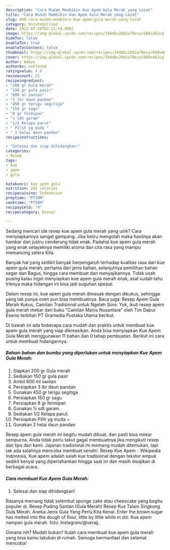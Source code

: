 ```yaml
---
description: "Cara Mudah Membikin Kue Apem Gula Merah yang Lezat"
title: "Cara Mudah Membikin Kue Apem Gula Merah yang Lezat"
slug: 940-cara-mudah-membikin-kue-apem-gula-merah-yang-lezat
category: Uncategorized
date: 2022-07-20T02:11:54.896Z
image: https://img-global.cpcdn.com/recipes/24ddbc20d2a70eca/680x482cq70/kue-apem-gula-merah-foto-resep-utama.jpg
hideToc: false
enableToc: true
enableTocContent: false
thumbnail: https://img-global.cpcdn.com/recipes/24ddbc20d2a70eca/680x482cq70/kue-apem-gula-merah-foto-resep-utama.jpg
cover: https://img-global.cpcdn.com/recipes/24ddbc20d2a70eca/680x482cq70/kue-apem-gula-merah-foto-resep-utama.jpg
author: Admin
authorAv: notfound
ratingvalue: 4.9
reviewcount: 25
recipeingredient:
- "200 gr Gula merah"
- "150 gr gula pasir"
- "600 ml santan"
- "3 lbr daun pandan"
- "450 gr terigu segitiga"
- "150 gr sagu"
- "8 gr fermipan"
- "½ sdt garam"
- "1/2 Kelapa parut"
- " Pilih yg muda "
- " 2 helai daun pandan"
recipeinstructions:

- "Selesai dan siap dihidangkan!"
categories:
- Resep
tags:
- kue
- apem
- gula

katakunci: kue apem gula 
nutrition: 245 calories
recipecuisine: Indonesian
preptime: "PT39M"
cooktime: "PT50M"
recipeyield: "4"
recipecategory: Dinner

---
```





Sedang mencari ide resep kue apem gula merah yang unik? Cara menyiapkannya sangat gampang. Jika keliru mengolah maka hasilnya akan hambar dan justru cenderung tidak enak. Padahal kue apem gula merah yang enak selayaknya memiliki aroma dan cita rasa yang mampu memancing selera Kita.





Banyak hal yang sedikit banyak berpengaruh terhadap kualitas rasa dari kue apem gula merah, pertama dari jenis bahan, selanjutnya pemilihan bahan segar dan Bagus, hingga cara membuat dan menyajikannya. Tidak usah pusing kalau ingin menyiapkan kue apem gula merah enak,      asal sudah tahu triknya maka hidangan ini bisa jadi suguhan spesial.














Dalam resep ini, kue apem gula merah dimasak dengan dikukus, sehingga yang tak punya oven pun bisa membuatnya. Baca juga: Resep Apem Gula Merah Kukus, Camilan Tradisional untuk Ngeteh Sore. Yuk, ikuti resep apem gula merah mekar dari buku &#34;Camilan Manis Nusantara&#34; oleh Tim Dapur Esensi terbitan PT Gramedia Pustaka Utama berikut.






Di bawah ini ada beberapa cara mudah dan praktis untuk membuat kue apem gula merah yang siap dikreasikan. Anda bisa menyiapkan Kue Apem Gula Merah menggunakan 11 bahan dan 0 tahap pembuatan. Berikut ini cara untuk membuat hidangannya.

<!--inarticleads1-->

##### Bahan-bahan dan bumbu yang diperlukan untuk menyiapkan Kue Apem Gula Merah:

1. Siapkan 200 gr Gula merah
1. Sediakan 150 gr gula pasir
1. Ambil 600 ml santan
1. Persiapkan 3 lbr daun pandan
1. Gunakan 450 gr terigu segitiga
1. Persiapkan 150 gr sagu
1. Persiapkan 8 gr fermipan
1. Gunakan ½ sdt garam
1. Sediakan 1/2 Kelapa parut.
1. Persiapkan  Pilih yg muda +
1. Gunakan  2 helai daun pandan


Resep apem gula merah ini begitu mudah dibuat, dan pasti bisa mekar sempurna. Anda tidak perlu takut gagal membuatnya jika mengikuti resep dan tips dari kami. Jajanan tradisional ini memang mudah ditemukan, tapi tak ada salahnya mencoba membuat sendiri. Resep Kue Apem - Wikipedia Indonesia, Kue apem adalah salah kue tradisional dengan tekstur empuk sedikit kenyal yang dipertahankan hingga saat ini dan masih disajikan di berbagai acara. 

<!--inarticleads2-->

##### Cara membuat Kue Apem Gula Merah:


1. Selesai dan siap dihidangkan!

Rasanya memang tidak selembut sponge cake atau cheescake yang begitu populer di. Resep Puding Santan (Gula Merah) Resep Kue Talam Singkong Gula Merah. Aneka Jenis Gula Yang Perlu Kita Kenal. Enter the brown sugar has melted into the dough of flour, little by little while in stir. Kue apem nampan gula merah. foto: Instagram/@verajj. 

Gimana nih? Mudah bukan? Itulah cara membuat kue apem gula merah yang bisa kamu lakukan di rumah. Semoga bermanfaat dan selamat mencoba!
